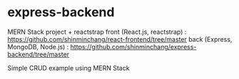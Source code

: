 # express-backend

MERN Stack project + reactstrap
front (React.js, reactstrap) : https://github.com/shinminchang/react-frontend/tree/master
back (Express, MongoDB, Node.js) : https://github.com/shinminchang/express-backend/tree/master

Simple CRUD example using MERN Stack